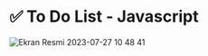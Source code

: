 # ✅ To Do List - Javascript
![Ekran Resmi 2023-07-27 10 48 41](https://github.com/ecenurcetin/to-do-list-js/assets/72707211/1c783ff8-c244-47f5-8bb0-14e117e6c297)
